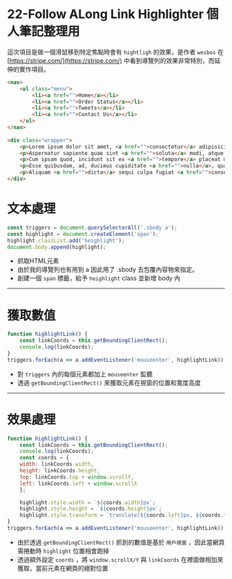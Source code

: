# 22-Follow ALong Link Highlighter 個人筆記整理用

這次項目是做一個滑鼠移到特定焦點時會有 `hightligh` 的效果，是作者 `wesbos` 在 [https://stripe.com/](https://stripe.com/) 中看到導覽列的效果非常特別，而延伸的實作項目。

```Html
<nav>
    <ul class="menu">
        <li><a href="">Home</a></li>
        <li><a href="">Order Status</a></li>
        <li><a href="">Tweets</a></li>
        <li><a href="">Contact Us</a></li>
    </ul>
</nav>
            
<div class="wrapper">
    <p>Lorem ipsum dolor sit amet, <a href="">consectetur</a> adipisicing elit. Est <a href="">explicabo</a> unde natus necessitatibus esse obcaecati distinctio, aut itaque, qui vitae!</p>
    <p>Aspernatur sapiente quae sint <a href="">soluta</a> modi, atque praesentium laborum pariatur earum <a href="">quaerat</a> cupiditate consequuntur facilis ullam dignissimos, aperiam quam veniam.</p>
    <p>Cum ipsam quod, incidunt sit ex <a href="">tempore</a> placeat maxime <a href="">corrupti</a> possimus <a href="">veritatis</a> ipsum fugit recusandae est doloremque? Hic, <a href="">quibusdam</a>, nulla.</p>
    <p>Esse quibusdam, ad, ducimus cupiditate <a href="">nulla</a>, quae magni odit <a href="">totam</a> ut consequatur eveniet sunt quam provident sapiente dicta neque quod.</p>
    <p>Aliquam <a href="">dicta</a> sequi culpa fugiat <a href="">consequuntur</a> pariatur optio ad minima, maxime <a href="">odio</a>, distinctio magni impedit tempore enim repellendus <a href="">repudiandae</a> quas!</p>
</div>
```


# 文本處理

```javascript
const triggers = document.querySelectorAll('.sbody a');
const highlight = document.createElement('span');
highlight.classList.add('heighlight');
document.body.append(highlight);
```
- 抓取HTML元素
- 由於我的導覽列也有用到 a 因此用了 .sbody 去包覆內容物來指定。
- 創建一個 `span` 標籤，給予 `heighlight` class 並新增 body 內

---

# 獲取數值
```javascript
function highlightLink() {
    const linkCoords = this.getBoundingClientRect();
    console.log(linkCoords);
}
triggers.forEach(a => a.addEventListener('mouseenter', highlightLink))
```
- 對 `triggers` 內的每個元素都加上 `mouseenter` 監聽
- 透過 `getBoundingClientRect()` 來獲取元素在視窗的位置和寬度高度

---

# 效果處理
```javascript
function highlightLink() {
    const linkCoords = this.getBoundingClientRect();
    console.log(linkCoords);
    const coords = {
    width: linkCoords.width,
    height: linkCoords.height,
    top: linkCoords.top + window.scrollY,
    left: linkCoords.left + window.scrollX
    };

    highlight.style.width = `${coords.width}px`;
    highlight.style.height = `${coords.height}px`;
    highlight.style.transform = `translate(${coords.left}px, ${coords.top}px)`;
}
triggers.forEach(a => a.addEventListener('mouseenter', highlightLink))
```
- 由於透過 `getBoundingClientRect()` 抓到的數值是基於 `用戶視窗` ，因此當網頁需捲動時 `highlight` 位置相會跑掉
- 透過額外設定 `coords` ，將 `window.scrollX/Y` 與 `linkCoords` 在裡面做相加來獲取，當前元素在網頁的絕對位置